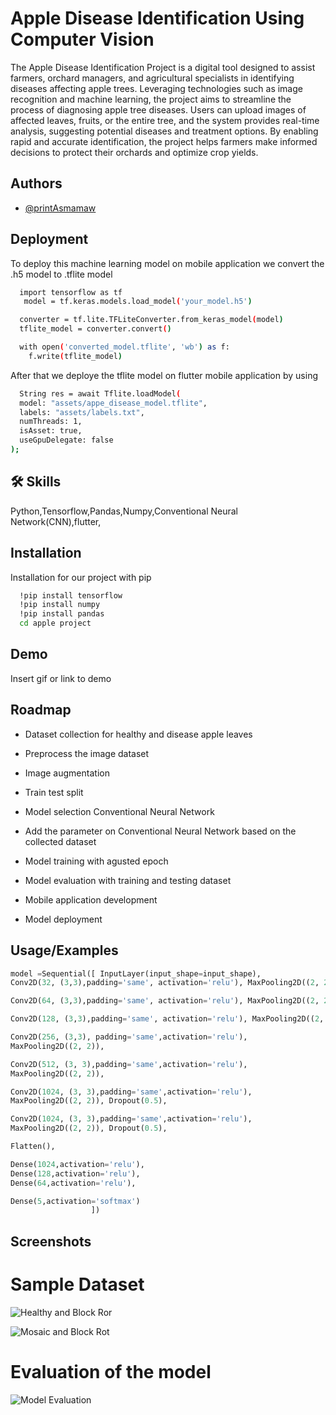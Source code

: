 
# Apple Disease Identification Using Computer Vision

The Apple Disease Identification Project is a digital tool designed to assist farmers, orchard managers, and agricultural specialists in identifying diseases affecting apple trees. Leveraging technologies such as image recognition and machine learning, the project aims to streamline the process of diagnosing apple tree diseases. Users can upload images of affected leaves, fruits, or the entire tree, and the system provides real-time analysis, suggesting potential diseases and treatment options. By enabling rapid and accurate identification, the project helps farmers make informed decisions to protect their orchards and optimize crop yields.


## Authors

- [@printAsmamaw](https://github.com/printAsmamaw)


## Deployment

To deploy this machine learning model on mobile application we convert the .h5 model to .tflite model

```bash
  import tensorflow as tf
   model = tf.keras.models.load_model('your_model.h5')
```
```bash
  converter = tf.lite.TFLiteConverter.from_keras_model(model)
  tflite_model = converter.convert()
```
```bash
  with open('converted_model.tflite', 'wb') as f:
    f.write(tflite_model)
```

After that we deploye the tflite model on flutter mobile application by using
```bash
  String res = await Tflite.loadModel(
  model: "assets/appe_disease_model.tflite",
  labels: "assets/labels.txt",
  numThreads: 1, 
  isAsset: true, 
  useGpuDelegate: false 
);
```


## 🛠 Skills
Python,Tensorflow,Pandas,Numpy,Conventional Neural Network(CNN),flutter,


## Installation

Installation for our project with pip

```bash
  !pip install tensorflow
  !pip install numpy
  !pip install pandas
  cd apple project
```
    
## Demo

Insert gif or link to demo


## Roadmap

- Dataset collection for healthy and disease apple leaves

- Preprocess the image dataset

- Image augmentation

- Train test split

- Model selection Conventional Neural Network

- Add the parameter on Conventional Neural Network based on the collected dataset

- Model training with agusted epoch

- Model evaluation with training and testing dataset

- Mobile application development

- Model deployment



## Usage/Examples

```python
model =Sequential([ InputLayer(input_shape=input_shape),
Conv2D(32, (3,3),padding='same', activation='relu'), MaxPooling2D((2, 2)),

Conv2D(64, (3,3),padding='same', activation='relu'), MaxPooling2D((2, 2)),

Conv2D(128, (3,3),padding='same', activation='relu'), MaxPooling2D((2, 2)),

Conv2D(256, (3,3), padding='same',activation='relu'),
MaxPooling2D((2, 2)),

Conv2D(512, (3, 3),padding='same',activation='relu'),
MaxPooling2D((2, 2)),

Conv2D(1024, (3, 3),padding='same',activation='relu'),
MaxPooling2D((2, 2)), Dropout(0.5),

Conv2D(1024, (3, 3),padding='same',activation='relu'),
MaxPooling2D((2, 2)), Dropout(0.5),

Flatten(),

Dense(1024,activation='relu'),
Dense(128,activation='relu'),
Dense(64,activation='relu'),

Dense(5,activation='softmax')
                  ])
```


## Screenshots
# Sample Dataset
![Healthy and Block Ror](https://github.com/printAsmamaw/Degree-project/assets/122156542/ca75d748-1b0a-4b6c-84a0-4be76c93b31c)

![Mosaic and Block Rot](https://github.com/printAsmamaw/Degree-project/assets/122156542/0cced243-0382-41cb-b2d6-0b0853c73018)

# Evaluation of the model

![Model Evaluation](https://github.com/printAsmamaw/Degree-project/assets/122156542/26ea7319-27a1-42ae-9960-cdcaa2af17ec)

